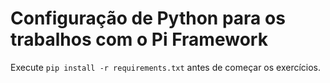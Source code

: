# Configuração de Python para os trabalhos com o Pi Framework

Execute `pip install -r requirements.txt` antes de começar os exercícios.
